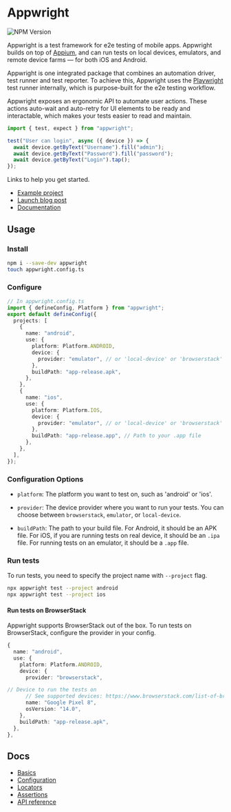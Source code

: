 # Appwright

![NPM Version](https://img.shields.io/npm/v/appwright?color=4AC61C)

Appwright is a test framework for e2e testing of mobile apps. Appwright builds on top of [Appium](https://appium.io/docs/en/latest/), and can
run tests on local devices, emulators, and remote device farms — for both iOS and Android.

Appwright is one integrated package that combines an automation driver, test runner and test
reporter. To achieve this, Appwright uses the [Playwright](https://github.com/microsoft/playwright) test runner internally, which is
purpose-built for the e2e testing workflow.

Appwright exposes an ergonomic API to automate user actions. These actions auto-wait and auto-retry
for UI elements to be ready and interactable, which makes your tests easier to read and maintain.

```ts
import { test, expect } from "appwright";

test("User can login", async ({ device }) => {
  await device.getByText("Username").fill("admin");
  await device.getByText("Password").fill("password");
  await device.getByText("Login").tap();
});
```

Links to help you get started.

- [Example project](https://github.com/empirical-run/appwright/tree/main/example)
- [Launch blog post](https://www.empirical.run/blog/appwright)
- [Documentation](#docs)

## Usage

### Install

```sh
npm i --save-dev appwright
touch appwright.config.ts
```

### Configure

```ts
// In appwright.config.ts
import { defineConfig, Platform } from "appwright";
export default defineConfig({
  projects: [
    {
      name: "android",
      use: {
        platform: Platform.ANDROID,
        device: {
          provider: "emulator", // or 'local-device' or 'browserstack'
        },
        buildPath: "app-release.apk",
      },
    },
    {
      name: "ios",
      use: {
        platform: Platform.IOS,
        device: {
          provider: "emulator", // or 'local-device' or 'browserstack'
        },
        buildPath: "app-release.app", // Path to your .app file
      },
    },
  ],
});
```

### Configuration Options

- `platform`: The platform you want to test on, such as 'android' or 'ios'.

- `provider`: The device provider where you want to run your tests.
              You can choose between `browserstack`, `emulator`, or `local-device`.

- `buildPath`: The path to your build file. For Android, it should be an APK file.
               For iOS, if you are running tests on real device, it should be an `.ipa` file. For running tests on an emulator, it should be a `.app` file.

### Run tests

To run tests, you need to specify the project name with `--project` flag.

```sh
npx appwright test --project android
npx appwright test --project ios
```

#### Run tests on BrowserStack

Appwright supports BrowserStack out of the box. To run tests on BrowserStack, configure
the provider in your config.

```ts
{
  name: "android",
  use: {
    platform: Platform.ANDROID,
    device: {
      provider: "browserstack",

// Device to run the tests on
      // See supported devices: https://www.browserstack.com/list-of-browsers-and-platforms/app_automate
      name: "Google Pixel 8",
      osVersion: "14.0",
    },
    buildPath: "app-release.apk",
  },
},
```

## Docs

- [Basics](docs/basics.md)
- [Configuration](docs/config.md)
- [Locators](docs/locators.md)
- [Assertions](docs/assertions.md)
- [API reference](docs/api-reference.md)
